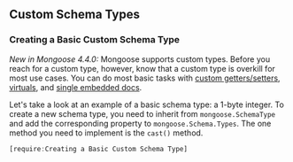 ## Custom Schema Types

### Creating a Basic Custom Schema Type

_New in Mongoose 4.4.0:_ Mongoose supports custom types. Before you
reach for a custom type, however, know that a custom type is overkill
for most use cases. You can do most basic tasks with
[custom getters/setters](http://mongoosejs.com/docs/2.7.x/docs/getters-setters.html),
[virtuals](http://mongoosejs.com/docs/guide.html#virtuals), and
[single embedded docs](http://mongoosejs.com/docs/subdocs.html#single-embedded).

Let's take a look at an example of a basic schema type: a 1-byte integer.
To create a new schema type, you need to inherit from `mongoose.SchemaType`
and add the corresponding property to `mongoose.Schema.Types`. The one
method you need to implement is the `cast()` method.

```javascript
[require:Creating a Basic Custom Schema Type]
```